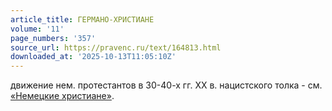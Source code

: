 ```yaml
---
article_title: ГЕРМАНО-ХРИСТИАНЕ
volume: '11'
page_numbers: '357'
source_url: https://pravenc.ru/text/164813.html
downloaded_at: '2025-10-13T11:05:10Z'
---
```


движение нем. протестантов в 30-40-х гг. XX в. нацистского толка - см. [«Немецкие христиане»](<https://pravenc.ru/text/ Немецкие христиане .html>).
